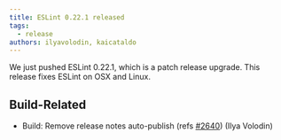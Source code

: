 ```yaml
---
title: ESLint 0.22.1 released
tags:
  - release
authors: ilyavolodin, kaicataldo
---
```


We just pushed ESLint 0.22.1, which is a patch release upgrade. This release fixes ESLint on OSX and Linux.

## Build-Related

* Build: Remove release notes auto-publish (refs [#2640](https://github.com/eslint/eslint/issues/2640)) (Ilya Volodin)

